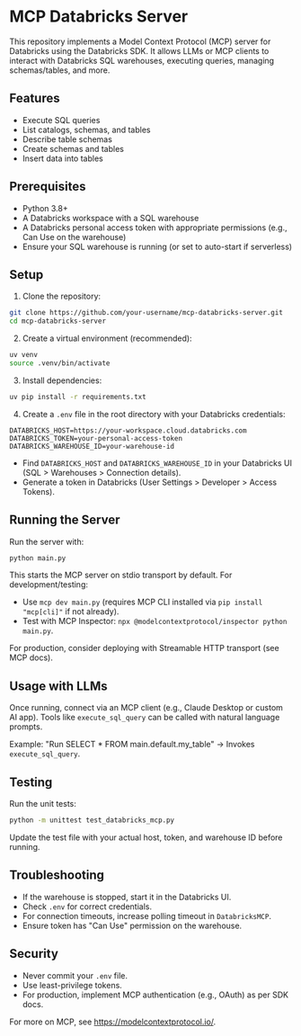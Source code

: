 # MCP Databricks Server

This repository implements a Model Context Protocol (MCP) server for Databricks using the Databricks SDK. It allows LLMs or MCP clients to interact with Databricks SQL warehouses, executing queries, managing schemas/tables, and more.

## Features
- Execute SQL queries
- List catalogs, schemas, and tables
- Describe table schemas
- Create schemas and tables
- Insert data into tables

## Prerequisites
- Python 3.8+
- A Databricks workspace with a SQL warehouse
- A Databricks personal access token with appropriate permissions (e.g., Can Use on the warehouse)
- Ensure your SQL warehouse is running (or set to auto-start if serverless)

## Setup
1. Clone the repository:
```bash
git clone https://github.com/your-username/mcp-databricks-server.git
cd mcp-databricks-server
```

2. Create a virtual environment (recommended):

```bash
uv venv
source .venv/bin/activate
```

3. Install dependencies:

```bash
uv pip install -r requirements.txt
```

4. Create a `.env` file in the root directory with your Databricks credentials:

```
DATABRICKS_HOST=https://your-workspace.cloud.databricks.com
DATABRICKS_TOKEN=your-personal-access-token
DATABRICKS_WAREHOUSE_ID=your-warehouse-id
```

- Find `DATABRICKS_HOST` and `DATABRICKS_WAREHOUSE_ID` in your Databricks UI (SQL > Warehouses > Connection details).
- Generate a token in Databricks (User Settings > Developer > Access Tokens).

## Running the Server
Run the server with:

```bash
python main.py
```

This starts the MCP server on stdio transport by default. For development/testing:
- Use `mcp dev main.py` (requires MCP CLI installed via `pip install "mcp[cli]"` if not already).
- Test with MCP Inspector: `npx @modelcontextprotocol/inspector python main.py`.

For production, consider deploying with Streamable HTTP transport (see MCP docs).

## Usage with LLMs
Once running, connect via an MCP client (e.g., Claude Desktop or custom AI app). Tools like `execute_sql_query` can be called with natural language prompts.

Example: "Run SELECT * FROM main.default.my_table" → Invokes `execute_sql_query`.

## Testing
Run the unit tests:
```bash
python -m unittest test_databricks_mcp.py
```

Update the test file with your actual host, token, and warehouse ID before running.

## Troubleshooting
- If the warehouse is stopped, start it in the Databricks UI.
- Check `.env` for correct credentials.
- For connection timeouts, increase polling timeout in `DatabricksMCP`.
- Ensure token has "Can Use" permission on the warehouse.

## Security
- Never commit your `.env` file.
- Use least-privilege tokens.
- For production, implement MCP authentication (e.g., OAuth) as per SDK docs.

For more on MCP, see https://modelcontextprotocol.io/.

